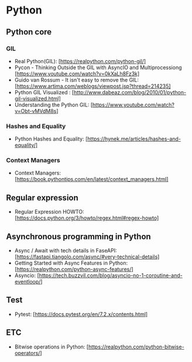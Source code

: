 # Python

## Python core
### GIL
* Real Python(GIL): [https://realpython.com/python-gil/]
* Pycon - Thinking Outside the GIL with AsyncIO and Multiprocessiong [https://www.youtube.com/watch?v=0kXaLh8Fz3k]
* Guido van Rossum - It isn't easy to remove the GIL: [https://www.artima.com/weblogs/viewpost.jsp?thread=214235]
* Python GIL Visualized : [http://www.dabeaz.com/blog/2010/01/python-gil-visualized.html]
* Understanding the Python GIL: [https://www.youtube.com/watch?v=Obt-vMVdM8s]


### Hashes and Equality
* Python Hashes and Equality: [https://hynek.me/articles/hashes-and-equality/]

### Context Managers
* Context Managers: [https://book.pythontips.com/en/latest/context_managers.html]

## Regular expression
* Regular Expression HOWTO: [https://docs.python.org/3/howto/regex.html#regex-howto]
## Asynchronous programming in Python
* Async / Await with tech details in FaseAPI: [https://fastapi.tiangolo.com/async/#very-technical-details]
* Getting Started with Async Features in Python: [https://realpython.com/python-async-features/]
* Asyncio: [https://tech.buzzvil.com/blog/asyncio-no-1-coroutine-and-eventloop/]
## Test
* Pytest: [https://docs.pytest.org/en/7.2.x/contents.html]

## ETC
* Bitwise operations in Python: [https://realpython.com/python-bitwise-operators/]